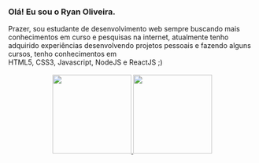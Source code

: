 ### Olá! Eu sou o Ryan Oliveira.


<div align="left" padding-left="50%">
         Prazer, sou estudante de desenvolvimento web sempre buscando mais conhecimentos em curso e pesquisas na internet, atualmente tenho adquirido experiências desenvolvendo projetos pessoais e fazendo alguns cursos, tenho conhecimentos em <br>
  HTML5, CSS3, Javascript, NodeJS e ReactJS ;)
 </div>
 <br>
<div align="center">
  <a href="https://github.com/ryanoliveiragit">
  <img height="160em" src="https://github-readme-stats.vercel.app/api?username=ryanoliveiragit&show_icons=true&theme=cobalt&include_all_commits=true&count_private=true"/>
  <img height="160em" src="https://github-readme-stats.vercel.app/api/top-langs/?username=ryanoliveiragit&layout=compact&langs_count=7&theme=cobalt"/>
</div>
